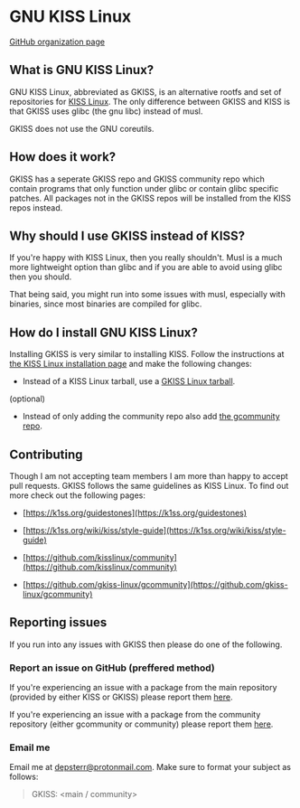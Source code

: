 # GNU KISS Linux

[GitHub organization page](https://github.com/gkiss-linux)

## What is GNU KISS Linux?

GNU KISS Linux, abbreviated as GKISS, is an alternative rootfs and set of repositories for [KISS Linux](https://k1ss.org). The only difference between GKISS and KISS is that GKISS uses glibc (the gnu libc) instead of musl. 

GKISS does not use the GNU coreutils.

## How does it work?

GKISS has a seperate GKISS repo and GKISS community repo which contain programs that only function under glibc or contain glibc specific patches. All packages not in the GKISS repos will be installed from the KISS repos instead.

## Why should I use GKISS instead of KISS?

If you're happy with KISS Linux, then you really shouldn't. Musl is a much more lightweight option than glibc and if you are able to avoid using glibc then you should.

That being said, you might run into some issues with musl, especially with binaries, since most binaries are compiled for glibc.

## How do I install GNU KISS Linux?

Installing GKISS is very similar to installing KISS. Follow the instructions at [the KISS Linux installation page](https://k1ss.org/install) and make the following changes:

* Instead of a KISS Linux tarball, use a [GKISS Linux tarball](https://github.com/gkiss-linux/grepo/releases).

(optional)

* Instead of only adding the community repo also add [the gcommunity repo](https://github.com/gkiss-linux/gcommunity).

## Contributing

Though I am not accepting team members I am more than happy to accept pull requests. GKISS follows the same guidelines as KISS Linux. To find out more check out the following pages:

* [https://k1ss.org/guidestones](https://k1ss.org/guidestones)

* [https://k1ss.org/wiki/kiss/style-guide](https://k1ss.org/wiki/kiss/style-guide)

* [https://github.com/kisslinux/community](https://github.com/kisslinux/community)

* [https://github.com/gkiss-linux/gcommunity](https://github.com/gkiss-linux/gcommunity)

## Reporting issues

If you run into any issues with GKISS then please do one of the following.

### Report an issue on GitHub (preffered method)

If you're experiencing an issue with a package from the main repository (provided by either KISS or GKISS) please report them [here](https://github.com/gkiss-linux/grepo/issues).

If you're experiencing an issue with a package from the community repository (either gcommunity or community) please report them [here](https://github.com/gkiss-linux/gcommunity/issues).

### Email me

Email me at [depsterr@protonmail.com](mailto:depsterr@protonmail.com). Make sure to format your subject as follows:

> GKISS: <main / community> <package>
